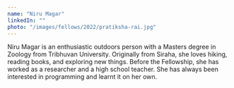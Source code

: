 ```yaml
---
name: "Niru Magar"
linkedIn: ""
photo: "/images/fellows/2022/pratiksha-rai.jpg"
---
```


Niru Magar is an enthusiastic outdoors person with a Masters degree in Zoology from Tribhuvan University. Originally from Siraha, she loves hiking, reading books, and exploring new things. Before the Fellowship, she has worked as a researcher and a high school teacher. She has always been interested in programming and learnt it on her own.
